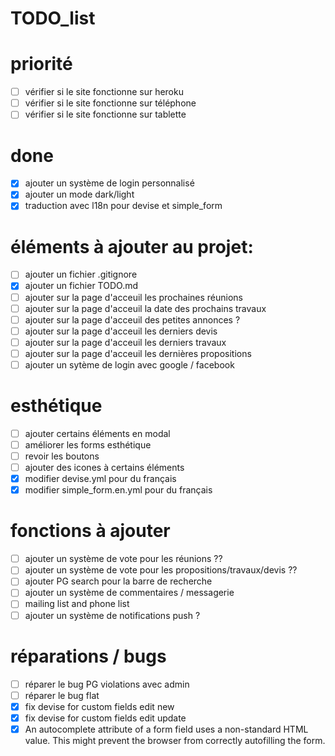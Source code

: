 # TODO_list

# priorité
- [ ] vérifier si le site fonctionne sur heroku
- [ ] vérifier si le site fonctionne sur téléphone
- [ ] vérifier si le site fonctionne sur tablette

# done

- [X] ajouter un système de login personnalisé
- [X] ajouter un mode dark/light
- [X] traduction avec l18n pour devise et simple_form

# éléments à ajouter au projet:
- [ ] ajouter un fichier .gitignore
- [X] ajouter un fichier TODO.md
- [ ] ajouter sur la page d'acceuil les prochaines réunions
- [ ] ajouter sur la page d'acceuil la date des prochains travaux
- [ ] ajouter sur la page d'acceuil des petites annonces ?
- [ ] ajouter sur la page d'acceuil les derniers devis
- [ ] ajouter sur la page d'acceuil les derniers travaux
- [ ] ajouter sur la page d'acceuil les dernières propositions
- [ ] ajouter un sytème de login avec google / facebook

# esthétique
- [ ] ajouter certains éléments en modal
- [ ] améliorer les forms esthétique
- [ ] revoir les boutons
- [ ] ajouter des icones à certains éléments
- [X] modifier devise.yml pour du français
- [X] modifier simple_form.en.yml pour du français

# fonctions à ajouter
- [ ] ajouter un système de vote pour les réunions ??
- [ ] ajouter un système de vote pour les propositions/travaux/devis ??
- [ ] ajouter PG search pour la barre de recherche
- [ ] ajouter un système de commentaires / messagerie
- [ ] mailing list and phone list
- [ ] ajouter un système de notifications push ?

# réparations / bugs
- [ ] réparer le bug PG violations avec admin
- [ ] réparer le bug flat
- [X] fix devise for custom fields edit new
- [X] fix devise for custom fields edit update
- [X] An autocomplete attribute of a form field uses a non-standard HTML value. This might prevent the browser from correctly autofilling the form.
